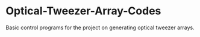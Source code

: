 # Optical-Tweezer-Array-Codes
Basic control programs for the project on generating optical tweezer arrays. 
